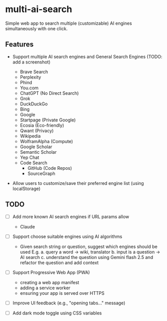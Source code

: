 # multi-ai-search

Simple web app to search multiple (customizable) AI engines simultaneously with one click.

## Features
- Support multiple AI search engines and General Search Engines (TODO: add a screenshot)
  - Brave Search
  - Perplexity
  - Phind
  - You.com
  - ChatGPT (No Direct Search)
  - Grok
  - DuckDuckGo
  - Bing
  - Google
  - Startpage (Private Google)
  - Ecosia (Eco-friendly)
  - Qwant (Privacy)
  - Wikipedia
  - WolframAlpha (Compute)
  - Google Scholar
  - Semantic Scholar
  - Yep Chat
  - Code Search
    - GitHub (Code Repos)
    - SourceGraph

- Allow users to customize/save their preferred engine list (using localStorage)

## TODO

- [ ] Add more known AI search engines if URL params allow
  * Claude

- [ ] Support choose suitable engines using AI algorithms
  - Given search string or question, suggest which engines should be used
    E.g.
    a. query a word -> wiki, translator
    b. input is a question -> AI search
    c. understand the question using Gemini flash 2.5 and refactor the question and add context
- [ ] Support Progressive Web App (PWA)
  * creating a web app manifest
  * adding a service worker
  * ensuring your app is served over HTTPS

- [ ] Improve UI feedback (e.g., "opening tabs..." message)
- [ ] Add dark mode toggle using CSS variables
